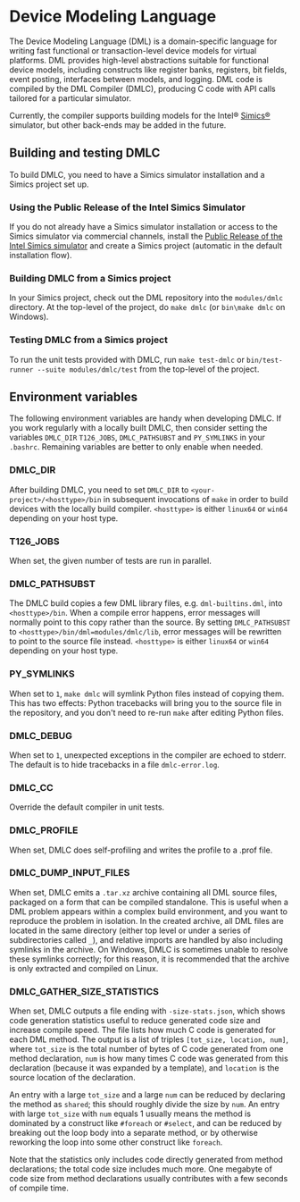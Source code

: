 <!--
  © 2021 Intel Corporation
  SPDX-License-Identifier: MPL-2.0
-->

# Device Modeling Language

The Device Modeling Language (DML) is a domain-specific language for
writing fast functional or transaction-level device models for virtual
platforms.  DML provides high-level abstractions suitable for
functional device models, including constructs like register banks,
registers, bit fields, event posting, interfaces between models, and
logging. DML code is compiled by the DML Compiler (DMLC), producing C
code with API calls tailored for a particular simulator.

Currently, the compiler supports building models for the Intel®
[Simics®](https://www.intel.com/content/www/us/en/developer/articles/tool/simics-simulator.html)
simulator, but other back-ends may be added in the
future.


## Building and testing DMLC 

To build DMLC, you need to have a Simics
simulator installation and a Simics project set up.


### Using the Public Release of the Intel Simics Simulator

If you do not already have a Simics simulator installation or access to the
Simics simulator via commercial channels, install the [Public Release of
the Intel Simics simulator](https://software.intel.com/simics-simulator) 
and create a Simics project (automatic in the default installation flow).

### Building DMLC from a Simics project
In your Simics project, check out the DML repository into the `modules/dmlc`
directory.  At the top-level of the project, do `make dmlc`
(or `bin\make dmlc` on Windows). 

### Testing DMLC from a Simics project
To run the unit tests provided with DMLC, run `make test-dmlc` or
`bin/test-runner --suite modules/dmlc/test` from the top-level
of the project.


## Environment variables
The following environment variables are handy when developing DMLC. If you work
regularly with a locally built DMLC, then consider setting the variables
`DMLC_DIR` `T126_JOBS`, `DMLC_PATHSUBST` and `PY_SYMLINKS` in your
`.bashrc`. Remaining variables are better to only enable when needed.

### DMLC_DIR
After building DMLC, you need to set `DMLC_DIR` to `<your-project>/<hosttype>/bin`
in subsequent invocations of `make` in order to build devices with the locally
build compiler. `<hosttype>` is either `linux64` or `win64` depending on your 
host type. 

### T126_JOBS
When set, the given number of tests are run in parallel.

### DMLC_PATHSUBST
The DMLC build copies a few DML library files, e.g. `dml-builtins.dml`, into
`<hosttype>/bin`. When a compile error happens, error messages will normally point
to this copy rather than the source. By setting `DMLC_PATHSUBST` to
`<hosttype>/bin/dml=modules/dmlc/lib`, error messages will be rewritten to point
to the source file instead.  `<hosttype>` is either `linux64` or `win64` 
depending on your host type. 

### PY_SYMLINKS
When set to `1`, `make dmlc` will symlink Python files instead of copying
them. This has two effects: Python tracebacks will bring you to the source file
in the repository, and you don't need to re-run `make` after editing Python
files.

### DMLC_DEBUG
When set to `1`, unexpected exceptions in the compiler are echoed to
stderr. The default is to hide tracebacks in a file `dmlc-error.log`.

### DMLC_CC
Override the default compiler in unit tests.

### DMLC_PROFILE
When set, DMLC does self-profiling and writes the profile to a .prof file.

### DMLC_DUMP_INPUT_FILES
When set, DMLC emits a `.tar.xz` archive containing all DML source files,
packaged on a form that can be compiled standalone. This is useful when a DML
problem appears within a complex build environment, and you want to reproduce
the problem in isolation. In the created archive, all DML files are located in
the same directory (either top level or under a series of subdirectories called
`_`), and relative imports are handled by also including symlinks in the
archive. On Windows, DMLC is sometimes unable to resolve these symlinks
correctly; for this reason, it is recommended that the archive is only
extracted and compiled on Linux.

### DMLC_GATHER_SIZE_STATISTICS
When set, DMLC outputs a file ending with `-size-stats.json`, which shows code
generation statistics useful to reduce generated code size and increase compile
speed. The file lists how much C code is generated for each DML method. The
output is a list of triples `[tot_size, location, num]`, where `tot_size` is
the total number of bytes of C code generated from one method declaration,
`num` is how many times C code was generated from this declaration (because it
was expanded by a template), and `location` is the source location of the
declaration.

An entry with a large `tot_size` and a large `num` can be reduced by declaring
the method as `shared`; this should roughly divide the size by `num`. An entry
with large `tot_size` with `num` equals 1 usually means the method is dominated
by a construct like `#foreach` or `#select`, and can be reduced by breaking out
the loop body into a separate method, or by otherwise reworking the loop into
some other construct like `foreach`.

Note that the statistics only includes code directly generated from method
declarations; the total code size includes much more. One megabyte of code size
from method declarations usually contributes with a few seconds of compile
time.
